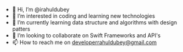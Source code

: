 - 👋 Hi, I’m @irahuldubey
- 👀 I’m interested in coding and learning new technologies
- 🌱 I’m currently learning data structure and algorithms with design patters
- 💞️ I’m looking to collaborate on Swift Frameworks and API's
- 📫 How to reach me on developerrahuldubey@gmail.com

<!---
irahuldubey/irahuldubey is a ✨ special ✨ repository because its `README.md` (this file) appears on your GitHub profile.
You can click the Preview link to take a look at your changes.
--->
